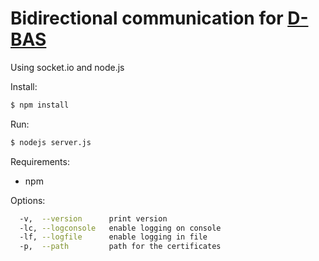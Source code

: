 # Bidirectional communication for [D-BAS](https://gitlab.cs.uni-duesseldorf.de/project/dbas)

Using socket.io and node.js

Install:

```bash
$ npm install
```

Run:

```bash
$ nodejs server.js
```

Requirements:
* npm


Options:
```bash
  -v,  --version      print version
  -lc, --logconsole   enable logging on console
  -lf, --logfile      enable logging in file
  -p,  --path         path for the certificates
```
